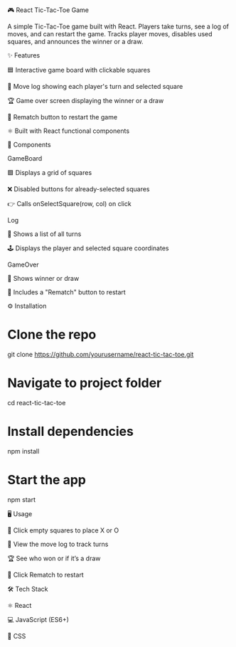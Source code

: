 🎮 React Tic-Tac-Toe Game

A simple Tic-Tac-Toe game built with React. Players take turns, see a log of moves, and can restart the game. Tracks player moves, disables used squares, and announces the winner or a draw.

✨ Features

🟦 Interactive game board with clickable squares

📜 Move log showing each player's turn and selected square

🏆 Game over screen displaying the winner or a draw

🔄 Rematch button to restart the game

⚛️ Built with React functional components

🧩 Components

GameBoard

🟩 Displays a grid of squares

❌ Disabled buttons for already-selected squares

👉 Calls onSelectSquare(row, col) on click

Log

📝 Shows a list of all turns

🕹️ Displays the player and selected square coordinates

GameOver

🏁 Shows winner or draw

🔁 Includes a "Rematch" button to restart

⚙️ Installation
# Clone the repo
git clone https://github.com/yourusername/react-tic-tac-toe.git

# Navigate to project folder
cd react-tic-tac-toe

# Install dependencies
npm install

# Start the app
npm start

🖥️ Usage

🔹 Click empty squares to place X or O

📖 View the move log to track turns

🏆 See who won or if it’s a draw

🔁 Click Rematch to restart

🛠️ Tech Stack

⚛️ React

💻 JavaScript (ES6+)

🎨 CSS
